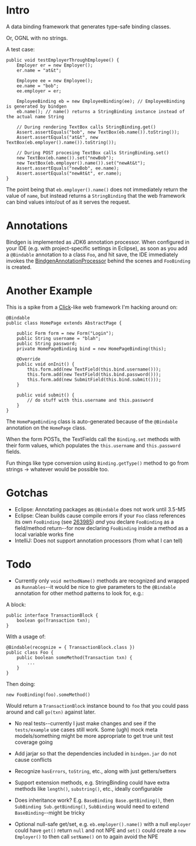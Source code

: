 
Intro
=====

A data binding framework that generates type-safe binding classes.

Or, OGNL with no strings.

A test case:

    public void testEmployerThroughEmployee() {
        Employer er = new Employer();
        er.name = "at&t";

        Employee ee = new Employee();
        ee.name = "bob";
        ee.employer = er;

        EmployeeBinding eb = new EmployeeBinding(ee); // EmployeeBinding is generated by bindgen
        eb.name(); // name() returns a StringBinding instance instead of the actual name String

        // During rendering TextBox calls StringBinding.get()
        Assert.assertEquals("bob", new TextBox(eb.name()).toString());
        Assert.assertEquals("at&t", new TextBox(eb.employer().name()).toString());

        // During POST procesing TextBox calls StringBinding.set()
        new TextBox(eb.name()).set("newBob");
        new TextBox(eb.employer().name()).set("newAt&t");
        Assert.assertEquals("newBob", ee.name);
        Assert.assertEquals("newAt&t", er.name);
    }

The point being that `eb.employer().name()` does not immediately return the value of `name`, but instead returns a `StringBinding` that the web framework can bind values into/out of as it serves the request.

Annotations
===========

Bindgen is implemented as JDK6 annotation processor. When configured in your IDE (e.g. with project-specific settings in Eclipse), as soon as you add a `@Bindable` annotation to a class `Foo`, and hit save, the IDE immediately invokes the [BindgenAnnotationProcessor][2] behind the scenes and `FooBinding` is created.

[2]: master/bindgen/src/org/exigencecorp/bindgen/processor/BindgenAnnotationProcessor.java

Another Example
===============

This is a spike from a [Click][1]-like web framework I'm hacking around on:

    @Bindable
    public class HomePage extends AbstractPage {

        public Form form = new Form("Login");
        public String username = "blah";
        public String password;
        private HomePageBinding bind = new HomePageBinding(this);

        @Override
        public void onInit() {
            this.form.add(new TextField(this.bind.username()));
            this.form.add(new TextField(this.bind.password()));
            this.form.add(new SubmitField(this.bind.submit()));
        }

        public void submit() {
            // do stuff with this.username and this.password
        }
    }

The `HomePageBinding` class is auto-generated because of the `@Bindable` annotation on the `HomePage` class.

When the form POSTs, the TextFields call the `Binding.set` methods with their form values, which populates the `this.username` and `this.password` fields.

Fun things like type conversion using `Binding.getType()` method to go from strings -> whatever would be possible too.

[1]: http://click.sf.net

Gotchas
=======

* Eclipse: Annotating packages as `@Bindable` does not work until 3.5-M5
* Eclipse: Clean builds cause compile errors if your `Foo` class references its own `FooBinding` (see [263985][3]) *and* you declare `FooBinding` as a field/method return--for now declaring `FooBinding` inside a method as a local variable works fine
* IntelliJ: Does not support annotation processors (from what I can tell)

[3]: https://bugs.eclipse.org/bugs/show_bug.cgi?id=263985

Todo
====

* Currently only `void methodName()` methods are recognized and wrapped as `Runnables`--it would be nice to give parameters to the `@Bindable` annotation for other method patterns to look for, e.g.:

A block:

    public interface TransactionBlock {
        boolean go(Transaction txn);
    }

With a usage of:

    @Bindable(recognize = { TransactionBlock.class })
    public class Foo {
        public boolean someMethod(Transaction txn) {
            ...
        }
    }

Then doing:

    new FooBinding(foo).someMethod()

Would return a `TransactionBlock` instance bound to `foo` that you could pass around and call `go(txn)` against later.

* No real tests--currently I just make changes and see if the `tests/example` use cases still work. Some (ugh) mock meta models/something might be more appropriate to get true unit test coverage going

* Add jarjar so that the dependencies included in `bindgen.jar` do not cause conflicts

* Recognize `hasErrors`, `toString`, etc., along with just getters/setters

* Support extension methods, e.g. StringBinding could have extra methods like `length()`, `substring()`, etc., ideally configurable

* Does inheritance work? E.g. `BaseBinding Base.getBinding()`, then `SubBinding Sub.getBinding()`, `SubBinding` would need to extend `BaseBinding`--might be tricky

* Optional null-safe get/set, e.g. `eb.employer().name()` with a null `employer` could have `get()` return `null` and not NPE and `set()` could create a `new Employer()` to then call `setName()` on to again avoid the NPE

